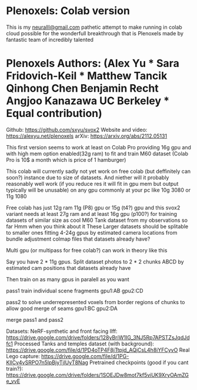 # Plenoxels: Colab version

This is my neuralll@gmail.com pathetic attempt to make running in colab cloud possible for the wonderfull breakthrough that is Plenoxels made by fantastic team of incredibly talented

# Plenoxels Authors: (Alex Yu * Sara Fridovich-Keil * Matthew Tancik Qinhong Chen Benjamin Recht Angjoo Kanazawa UC Berkeley * Equal contribution)
Github: https://github.com/sxyu/svox2
Website and video: https://alexyu.net/plenoxels
arXiv: https://arxiv.org/abs/2112.05131


This first version seems to work at least on Colab Pro providing 16g gpu and with high mem option enabled(32g ram) to fit and train M60 dataset (Colab Pro is 10$ a month which is price of 1 hamburger)

This colab will currently sadly not yet work on free colab (but deffinitely can soon?) instance due to size of datasets. And niether will it probably reasonably well work (if you reduce res it will fit in gpu mem but output typically will be unusable) on any gpu commonly at your pc like 10g 3080 or 11g 1080

Free colab has just 12g ram 11g (P8) gpu or 15g (t4?) gpu and this svox2 variant needs at least 27g ram and at least 16g gpu (p100?) for training datasets of similar size as cool M60 Tank dataset from my observations so far
Hmm when you think about it These Larger datasets should be splitable to smaller ones fitting 4-24g gpus by estimated camera locations from bundle adjustment colmap files that datasets already have?

Multi gpu (or multipass for free colab?) can work in theory like this

Say you have 2 * 11g gpus. Split dataset photos to 2 * 2 chunks ABCD by estimated cam positions that datasets already have

Then train on as many gpus in paralell as you want

pass1 train individual scene fragments
gpu1:AB gpu2:CD

pass2 to solve underrepresented voxels from border regions of chunks to allow good merge of seams
gpu1:BC gpu2:DA

merge pass1 and pass2

Datasets: NeRF-synthetic and front facing llff: https://drive.google.com/drive/folders/128yBriW1IG_3NJ5Rp7APSTZsJqdJdfc1
Processed Tanks and temples dataset (with background): https://drive.google.com/file/d/1PD4oTP4F8jTtpjd_AQjCsL4h8iYFCyvO
Real Lego capture: https://drive.google.com/file/d/1PG-KllCv4vSRPO7n5lpBjyTjlUyT8Nag
Pretrained checkpoints (good if you cant train?): https://drive.google.com/drive/folders/1SOEJDw8mot7kf5viUK9XryOAmZGe_vvE
